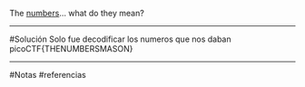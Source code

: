 The [numbers](https://jupiter.challenges.picoctf.org/static/f209a32253affb6f547a585649ba4fda/the_numbers.png)... what do they mean?

-------------------------
#Solución 
Solo fue decodificar los numeros que nos daban 
picoCTF{THENUMBERSMASON}



----------
#Notas 
#referencias 